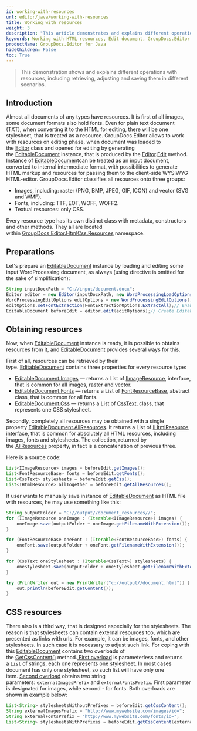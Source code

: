 ```yaml
---
id: working-with-resources
url: editor/java/working-with-resources
title: Working with resources
weight: 3
description: "This article demonstrates and explains different operations with resources, including retrieving, adjusting and saving them in different scenarios when editing documents with GroupDocs.Editor for Java."
keywords: Working with HTML resources, Edit document, GroupDocs.Editor
productName: GroupDocs.Editor for Java
hideChildren: False
toc: True
---
```

> This demonstration shows and explains different operations with resources, including retrieving, adjusting and saving them in different scenarios.

## Introduction

Almost all documents of any types have resources. It is first of all images, some document formats also hold fonts. Even for plain text document (TXT), when converting it to the HTML for editing, there will be one stylesheet, that is treated as a resource. GroupDocs.Editor allows to work with resources on editing phase, when document was loaded to the [Editor](https://apireference.groupdocs.com/editor/java/com.groupdocs.editor/editor) class and opened for editing by generating the [EditableDocument](https://apireference.groupdocs.com/editor/java/com.groupdocs.editor/editabledocument) instance, that is produced by the [Editor](https://apireference.groupdocs.com/editor/java/com.groupdocs.editor/editor).[Edit](https://apireference.groupdocs.com/editor/java/com.groupdocs.editor/editor#edit/index()) method. Instance of [EditableDocument](https://apireference.groupdocs.com/editor/java/com.groupdocs.editor/editabledocument)can be treated as an input document, converted to internal intermediate format, with possibilities to generate HTML markup and resources for passing them to the client-side WYSIWYG HTML-editor. GroupDocs.Editor classifies all resources onto three groups:

* Images, including: raster (PNG, BMP, JPEG, GIF, ICON) and vector (SVG and WMF).
* Fonts, including: TTF, EOT, WOFF, WOFF2.
* Textual resources: only CSS.

Every resource type has its own distinct class with metadata, constructors and other methods. They all are located within [GroupDocs.Editor.HtmlCss.Resources](https://apireference.groupdocs.com/editor/java/com.groupdocs.editor.htmlcss.resources/index) namespace.

## Preparations

Let's prepare an [EditableDocument](https://apireference.groupdocs.com/editor/java/com.groupdocs.editor/editabledocument) instance by loading and editing some input WordProcessing document, as always (using directive is omitted for the sake of simplification):

```java
String inputDocxPath = "C://input/document.docx";
Editor editor = new Editor(inputDocxPath, new WordProcessingLoadOptions());
WordProcessingEditOptions editOptions = new WordProcessingEditOptions();
editOptions.setFontExtraction(FontExtractionOptions.ExtractAll);// Enable max font extraction - ExtractAll
EditableDocument beforeEdit = editor.edit(editOptions);// Create EditableDocument instance
```

## Obtaining resources

Now, when [EditableDocument](https://apireference.groupdocs.com/editor/java/com.groupdocs.editor/editabledocument) instance is ready, it is possible to obtains resources from it, and [EditableDocument](https://apireference.groupdocs.com/editor/java/com.groupdocs.editor/editabledocument) provides several ways for this.

First of all, resources can be retrieved by their type. [EditableDocument](https://apireference.groupdocs.com/editor/java/com.groupdocs.editor/editabledocument) contains three properties for every resource type:

* [EditableDocument.Images](https://apireference.groupdocs.com/editor/java/com.groupdocs.editor/editabledocument/properties/images) — returns a List of [IImageResource](https://apireference.groupdocs.com/editor/java/com.groupdocs.editor.htmlcss.resources.images/iimageresource), interface, that is common for all images, raster and vector.
* [EditableDocument.Fonts](https://apireference.groupdocs.com/editor/java/com.groupdocs.editor/editabledocument/properties/fonts) — returns a List of [FontResourceBase](https://apireference.groupdocs.com/editor/java/com.groupdocs.editor.htmlcss.resources.fonts/fontresourcebase), abstract class, that is common for all fonts.
* [EditableDocument.Css](https://apireference.groupdocs.com/editor/java/com.groupdocs.editor/editabledocument/properties/css) — returns a List of [CssText](https://apireference.groupdocs.com/editor/java/com.groupdocs.editor.htmlcss.resources.textual/csstext), class, that represents one CSS stylesheet.

Secondly, completely all resources may be obtained with a single property [EditableDocument.AllResources](https://apireference.groupdocs.com/editor/java/com.groupdocs.editor/editabledocument/properties/allresources). It returns a List of [IHtmlResource](https://apireference.groupdocs.com/editor/java/com.groupdocs.editor.htmlcss.resources/ihtmlresource), interface, that is common for absolutely all HTML resources, including images, fonts and stylesheets. The collection, returned by the [AllResources](https://apireference.groupdocs.com/editor/java/com.groupdocs.editor/editabledocument/properties/allresources) property, in fact is a concatenation of previous three.

Here is a source code:

```java
List<IImageResource> images = beforeEdit.getImages();
List<FontResourceBase> fonts = beforeEdit.getFonts();
List<CssText> stylesheets = beforeEdit.getCss();
List<IHtmlResource> allTogether = beforeEdit.getAllResources();
```

If user wants to manually save instance of [EditableDocument](https://apireference.groupdocs.com/editor/java/com.groupdocs.editor/editabledocument) as HTML file with resources, he may use something like this:

```java
String outputFolder = "C://output//document_resources//";
for (IImageResource oneImage : (Iterable<IImageResource>) images) {
    oneImage.save(outputFolder + oneImage.getFilenameWithExtension());
}

for (FontResourceBase oneFont : (Iterable<FontResourceBase>) fonts) {
    oneFont.save(outputFolder + oneFont.getFilenameWithExtension());
}

for (CssText oneStylesheet : (Iterable<CssText>) stylesheets) {
    oneStylesheet.save(outputFolder + oneStylesheet.getFilenameWithExtension());
}

try (PrintWriter out = new PrintWriter("c://output//document.html")) {
    out.println(beforeEdit.getContent());
}
```

## CSS resources

There also is a third way, that is designed especially for the stylesheets. The reason is that stylesheets can contain external resources too, which are presented as links with urls. For example, it can be images, fonts, and other stylesheets. In such case it is necessary to adjust such link. For coping with this [EditableDocument](https://apireference.groupdocs.com/editor/java/com.groupdocs.editor/editabledocument) contains two overloads of the [GetCssContent()](https://apireference.groupdocs.com/editor/java/com.groupdocs.editor/editabledocument#getcsscontent/index()) method.[ First overload](https://apireference.groupdocs.com/editor/java/com.groupdocs.editor/editabledocument#getcsscontent()) is parameterless and returns a `List` of strings, each one represents one stylesheet. In most cases document has only one stylesheet, so such list will have only one item. [Second overload](https://apireference.groupdocs.com/editor/java/com.groupdocs.editor.editabledocument/getcsscontent#1()) obtains two string parameters: `externalImagesPrefix` and `externalFontsPrefix`. First parameter is designated for images, while second - for fonts. Both overloads are shown in example below:

```java
List<String> stylesheetsWithoutPrefixes = beforeEdit.getCssContent();
String externalImagesPrefix = "http://www.mywebsite.com/images/id=";
String externalFontsPrefix = "http://www.mywebsite.com/fonts/id=";
List<String> stylesheetsWithPrefixes = beforeEdit.getCssContent(externalImagesPrefix, externalFontsPrefix);
```
